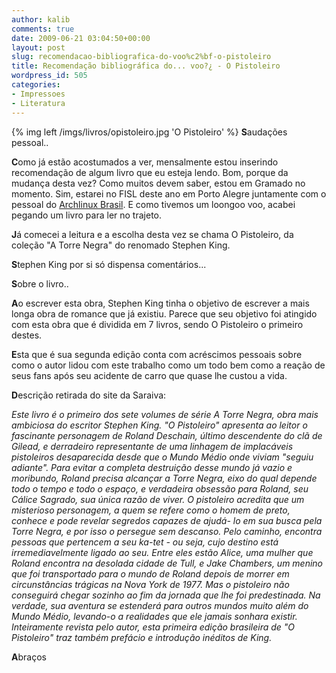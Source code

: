 ```yaml
---
author: kalib
comments: true
date: 2009-06-21 03:04:50+00:00
layout: post
slug: recomendacao-bibliografica-do-voo%c2%bf-o-pistoleiro
title: Recomendação bibliográfica do... voo?¿ - O Pistoleiro
wordpress_id: 505
categories:
- Impressoes
- Literatura
---
```

{% img left /imgs/livros/opistoleiro.jpg 'O Pistoleiro' %}
**S**audações pessoal..

**C**omo já estão acostumados a ver, mensalmente estou inserindo recomendação de algum livro que eu esteja lendo. Bom, porque da mudança desta vez? Como muitos devem saber, estou em Gramado no momento. Sim, estarei no FISL deste ano em Porto Alegre juntamente com o pessoal do [Archlinux Brasil](http://www.archlinux-br.org). E como tivemos um loongoo voo, acabei pegando um livro para ler no trajeto.

**J**á comecei a leitura e a escolha desta vez se chama O Pistoleiro, da coleção "A Torre Negra" do renomado Stephen King.

**S**tephen King por si só dispensa comentários...

**S**obre o livro..

**A**o escrever esta obra, Stephen King tinha o objetivo de escrever a mais longa obra de romance que já existiu. Parece que seu objetivo foi atingido com esta obra que é dividida em 7 livros, sendo O Pistoleiro o primeiro destes.

**E**sta que é sua segunda edição conta com acréscimos pessoais sobre como o autor lidou com este trabalho como um todo bem como a reação de seus fans após seu acidente de carro que quase lhe custou a vida.

**D**escrição retirada do site da Saraiva:


_Este livro é o primeiro dos sete volumes de série A Torre Negra, obra mais ambiciosa do escritor Stephen King. "O Pistoleiro" apresenta ao leitor o fascinante personagem de Roland Deschain, último descendente do clã de Gilead, e derradeiro representante de uma linhagem de implacáveis pistoleiros desaparecida desde que o Mundo Médio onde viviam "seguiu adiante". Para evitar a completa destruição desse mundo já vazio e moribundo, Roland precisa alcançar a Torre Negra, eixo do qual depende todo o tempo e todo o espaço, e verdadeira obsessão para Roland, seu Cálice Sagrado, sua única razão de viver. O pistoleiro acredita que um misterioso personagem, a quem se refere como o homem de preto, conhece e pode revelar segredos capazes de ajudá- lo em sua busca pela Torre Negra, e por isso o persegue sem descanso. Pelo caminho, encontra pessoas que pertencem a seu ka-tet - ou seja, cujo destino está irremediavelmente ligado ao seu. Entre eles estão Alice, uma mulher que Roland encontra na desolada cidade de Tull, e Jake Chambers, um menino que foi transportado para o mundo de Roland depois de morrer em circunstâncias trágicas na Nova York de 1977. Mas o pistoleiro não conseguirá chegar sozinho ao fim da jornada que lhe foi predestinada. Na verdade, sua aventura se estenderá para outros mundos muito além do Mundo Médio, levando-o a realidades que ele jamais sonhara existir. Inteiramente revista pelo autor, esta primeira edição brasileira de "O Pistoleiro" traz também prefácio e introdução inéditos de King._



**A**braços